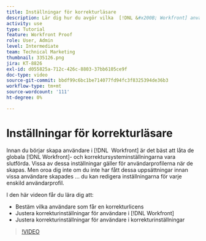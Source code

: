 ```yaml
---
title: Inställningar för korrekturläsare
description: Lär dig hur du avgör vilka  [!DNL &#x200B; Workfront] användare som får en språklicens och sedan justerar användarinställningarna i både [!DNL Workfront]  och i bakomliggande inställningar.
activity: use
type: Tutorial
feature: Workfront Proof
role: User, Admin
level: Intermediate
team: Technical Marketing
thumbnail: 335126.png
jira: KT-8826
exl-id: d055825a-712c-426c-8803-37bb6105ce9f
doc-type: video
source-git-commit: bbdf99c6bc1be714077fd94fc3f8325394de36b3
workflow-type: tm+mt
source-wordcount: '111'
ht-degree: 0%

---
```


# Inställningar för korrekturläsare

Innan du börjar skapa användare i [!DNL &#x200B; Workfront] är det bäst att låta de globala [!DNL Workfront]- och korrektursysteminställningarna vara slutförda. Vissa av dessa inställningar gäller för användarprofilerna när de skapas. Men oroa dig inte om du inte har fått dessa uppsättningar innan vissa användare skapades ... du kan redigera inställningarna för varje enskild användarprofil.


I den här videon får du lära dig att:

* Bestäm vilka användare som får en korrekturlicens
* Justera korrekturinställningar för användare i [!DNL &#x200B; Workfront]
* Justera korrekturinställningar för användare i korrekturinställningar

>[!VIDEO](https://video.tv.adobe.com/v/3432926/?quality=12&learn=on&enablevpops=1&captions=swe)

<!--
Lean More URLs
-->
